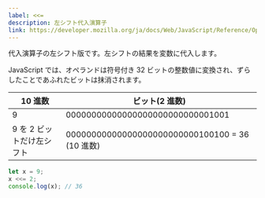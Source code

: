 ```yaml
---
label: <<=
description: 左シフト代入演算子
link: https://developer.mozilla.org/ja/docs/Web/JavaScript/Reference/Operators/Left_shift_assignment
---
```


代入演算子の左シフト版です。左シフトの結果を変数に代入します。

JavaScript では、オペランドは符号付き 32 ビットの整数値に変換され、ずらしたことであふれたビットは抹消されます。

| 10 進数                   | ビット(2 進数)                                  |
| ------------------------- | ----------------------------------------------- |
| 9                         | 00000000000000000000000000001001                |
| 9 を 2 ビットだけ左シフト | 00000000000000000000000000100100 = 36 (10 進数) |

```typescript
let x = 9;
x <<= 2;
console.log(x); // 36
```
